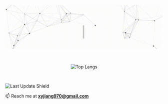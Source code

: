 <p align="center">
<img alt="Hi, I'm Jason" src="https://github.com/xyjiang970/xyjiang970/blob/main/assets/intro.gif">
</p>


<p>&nbsp;</p>

<p align="center">
<img alt="Top Langs" src="https://github-readme-stats.vercel.app/api/top-langs/?username=xyjiang970&show_icons=true&theme=tokyonight">
</p>

<!-- ![Top Langs](https://github-readme-stats.vercel.app/api/top-langs/?username=xyjiang970&show_icons=true&theme=tokyonight) -->

<p>&nbsp;</p>

<img align="left" alt='Last Update Shield' src="https://img.shields.io/github/last-commit/xyjiang970/xyjiang970/main?label=Last%20updated&style=flat">

<p>&nbsp;</p>

📫 Reach me at **xyjiang970@gmail.com**
